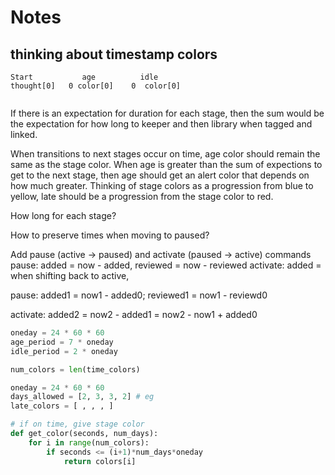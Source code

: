 # Notes

## thinking about timestamp colors 

```
Start           age          idle  
thought[0]   0 color[0]    0  color[0]
             
```
If there is an expectation for duration for each stage, then the sum would be the expectation for how long to keeper and then library when tagged and linked.

When transitions to next stages occur on time, age color should remain the same as the stage color. When age is greater than the sum of expections to get to the next stage, then age should get an alert color that depends on how much greater. Thinking of stage colors as a progression from blue to yellow, late should be a progression from the stage color to red.

How long for each stage?


How to preserve times when moving to paused?

Add pause (active -> paused) and activate (paused -> active) commands
pause: added = now - added, reviewed = now - reviewed
activate: added = when shifting back to active, 

pause:      added1 = now1 - added0; reviewed1 = now1 - reviewd0

activate:   added2 = now2 - added1 = now2 - now1 + added0



```python
oneday = 24 * 60 * 60
age_period = 7 * oneday
idle_period = 2 * oneday

num_colors = len(time_colors) 

oneday = 24 * 60 * 60
days_allowed = [2, 3, 3, 2] # eg
late_colors = [ , , , ]

# if on time, give stage color 
def get_color(seconds, num_days):
    for i in range(num_colors):
        if seconds <= (i+1)*num_days*oneday
            return colors[i]


    



```

